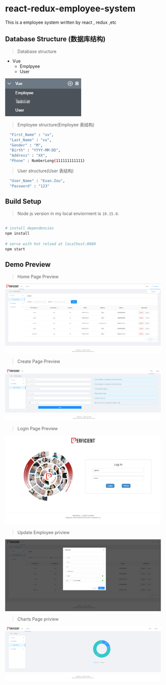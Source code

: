 # react-redux-employee-system

This is a employee system written by react , redux ,etc

## Database Structure (数据库结构)

> Database structure

- Vue
  - Emplpyee
  - User

![alt text](/app/assets/Database-structure.jpg 'Database structure')

> Employee structure(Employee 表结构)

```bash
  "First_Name" : "xx",
  "Last_Name" : "xx",
  "Gender" : "M",
  "Birth" : "YYYY-MM-DD",
  "Address" : "XX",
  "Phone" : NumberLong(111111111111)
```

> User structure(User 表结构)

```bash
  "User_Name" : "Evan.Zou",
  "Password" : "123"
```

## Build Setup

> Node js version in my local enviorment is `10.15.0`.

```bash

# install dependencies
npm install

# serve with hot reload at localhost:8080
npm start
```

## Demo Preview

> Home Page Preview

![alt text](/app/assets/preview-home.jpg 'Home page preview')

> Create Page Preview

![alt text](/app/assets/preview-new.jpg 'Create page preview')

> Login Page Preview

![alt text](/app/assets/preview-login.jpg 'Login page preview')

> Update Employee priview

![alt text](/app/assets/preview-update.jpg 'Update page preview')

> Charts Page priview

![alt text](/app/assets/preview-chart.jpg 'Charts page preview')
